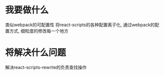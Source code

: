 # 我要做什么
类似webpack的可配置性
将react-scripts的各种配置离子化, 通过webpack的配置方式, 细粒度的修改每一个地方
# 将解决什么问题
解决react-scripts-rewrite的负责查找操作